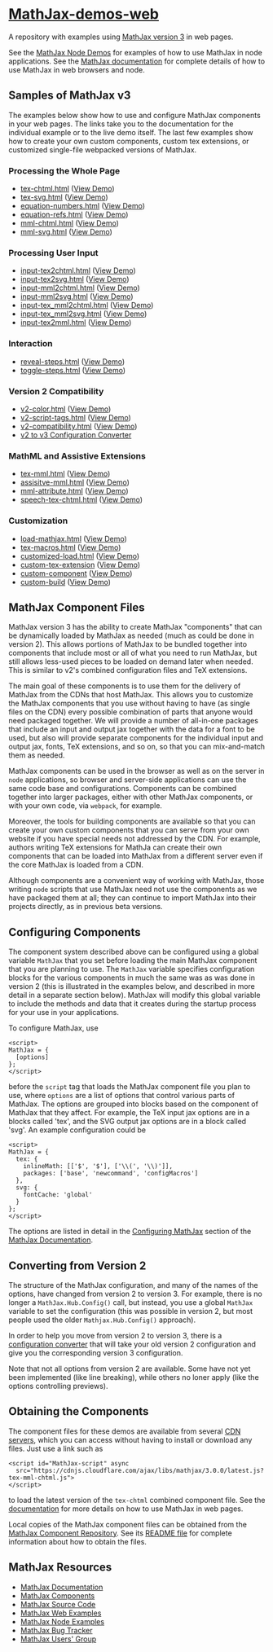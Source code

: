# [MathJax-demos-web](https://github.com/mathjax/MathJax-demos-web)

A repository with examples using [MathJax version 3](https://github.com/mathjax/mathjax-src) in web pages.

See the [MathJax Node Demos](https://github.com/mathjax/MathJax-demos-node) for examples of how to use MathJax in node applications.  See the [MathJax documentation](https://docs.mathjax.org/) for complete details of how to use MathJax in web browsers and node.

## Samples of MathJax v3

The examples below show how to use and configure MathJax components in your web pages.  The links take you to the documentation for the individual example or to the live demo itself.  The last few examples show how to create your own custom components, custom tex extensions, or customized single-file webpacked versions of MathJax.

### Processing the Whole Page

* [tex-chtml.html](tex-chtml.md) ([View Demo](https://mathjax.github.io/MathJax-demos-web/tex-chtml.html))
* [tex-svg.html](tex-svg.md) ([View Demo](https://mathjax.github.io/MathJax-demos-web/tex-svg.html))
* [equation-numbers.html](equation-numbers.md) ([View Demo](https://mathjax.github.io/MathJax-demos-web/equation-numbers.html))
* [equation-refs.html](equation-refs.md) ([View Demo](https://mathjax.github.io/MathJax-demos-web/equation-refs.html))
* [mml-chtml.html](mml-chtml.md) ([View Demo](https://mathjax.github.io/MathJax-demos-web/mml-chtml.html))
* [mml-svg.html](mml-svg.md) ([View Demo](https://mathjax.github.io/MathJax-demos-web/mml-svg.html))

### Processing User Input

* [input-tex2chtml.html](input-tex2chtml.md) ([View Demo](https://mathjax.github.io/MathJax-demos-web/input-tex2chtml.html))
* [input-tex2svg.html](input-tex2svg.md) ([View Demo](https://mathjax.github.io/MathJax-demos-web/input-tex2svg.html))
* [input-mml2chtml.html](input-mml2chtml.md) ([View Demo](https://mathjax.github.io/MathJax-demos-web/input-mml2chtml.html))
* [input-mml2svg.html](input-mml2svg.md) ([View Demo](https://mathjax.github.io/MathJax-demos-web/input-mml2svg.html))
* [input-tex_mml2chtml.html](input-tex_mml2chtml.md) ([View Demo](https://mathjax.github.io/MathJax-demos-web/input-tex_mml2chtml.html))
* [input-tex_mml2svg.html](input-tex_mml2svg.md) ([View Demo](https://mathjax.github.io/MathJax-demos-web/input-tex_mml2svg.html))
* [input-tex2mml.html](input-tex2mml.md) ([View Demo](https://mathjax.github.io/MathJax-demos-web/input-tex2mml.html))

### Interaction

* [reveal-steps.html](reveal-steps.md) ([View Demo](https://mathjax.github.io/MathJax-demos-web/reveal-steps.html))
* [toggle-steps.html](toggle-steps.md) ([View Demo](https://mathjax.github.io/MathJax-demos-web/toggle-steps.html))

### Version 2 Compatibility

* [v2-color.html](v2-color.md) ([View Demo](https://mathjax.github.io/MathJax-demos-web/v2-color.html))
* [v2-script-tags.html](v2-script-tags.md) ([View Demo](https://mathjax.github.io/MathJax-demos-web/v2-script-tags.html))
* [v2-compatibility.html](v2-compatibility.md) ([View Demo](https://mathjax.github.io/MathJax-demos-web/v2-compatibility.html))  
* [v2 to v3 Configuration Converter](https://mathjax.github.io/MathJax-demos-web/convert-configuration/convert-configuration.html)

### MathML and Assistive Extensions

* [tex-mml.html](tex-mml.md) ([View Demo](https://mathjax.github.io/MathJax-demos-web/tex-mml.html)) 
* [assisitve-mml.html](assistive-mml.md) ([View Demo](https://mathjax.github.io/MathJax-demos-web/assistive-mml.html))
* [mml-attribute.html](mml-attribute.md) ([View Demo](https://mathjax.github.io/MathJax-demos-web/mml-attribute.html))
* [speech-tex-chtml.html](speech-tex-chtml.md) ([View Demo](https://mathjax.github.io/MathJax-demos-web/speech-tex-chtml.html))

### Customization

* [load-mathjax.html](load-mathjax/load-mathjax.md) ([View Demo](https://mathjax.github.io/MathJax-demos-web/load-mathjax/load-mathjax.html))
* [tex-macros.html](tex-macros.md) ([View Demo](https://mathjax.github.io/MathJax-demos-web/tex-macros.html))
* [customized-load.html](customized-load.md) ([View Demo](https://mathjax.github.io/MathJax-demos-web/customized-load.html))
* [custom-tex-extension](custom-tex-extension/mml.md) ([View Demo](https://mathjax.github.io/MathJax-demos-web/custom-tex-extension/mml.html))
* [custom-component](custom-component/custom-component.md) ([View Demo](https://mathjax.github.io/MathJax-demos-web/custom-component/custom-component.html))
* [custom-build](custom-build/custom-mathjax.md) ([View Demo](https://mathjax.github.io/MathJax-demos-web/custom-build/custom-mathjax.html))

## MathJax Component Files

MathJax version 3 has the ability to create MathJax "components" that can be dynamically loaded by MathJax as needed (much as could be done in version 2).  This allows portions of MathJax to be bundled together into components that include most or all of what you need to run MathJax, but still allows less-used pieces to be loaded on demand later when needed.  This is similar to v2's combined configuration files and TeX extensions.  

The main goal of these components is to use them for the delivery of MathJax from the CDNs that host MathJax.  This allows you to customize the MathJax components that you use without having to have (as single files on the CDN) every possible combination of parts that anyone would need packaged together.  We will provide a number of all-in-one packages that include an input and output jax together with the data for a font to be used, but also will provide separate components for the individual input and output jax, fonts, TeX extensions, and so on, so that you can mix-and-match them as needed.  

MathJax components can be used in the browser as well as on the server in `node` applications, so browser and server-side applications can use the same code base and configurations.  Components can be combined together into larger packages, either with other MathJax components, or with your own code, via `webpack`, for example.  

Moreover, the tools for building components are available so that you can create your own custom components that you can serve from your own website if you have special needs not addressed by the CDN.  For example, authors writing TeX extensions for MathJa can create their own components that can be loaded into MathJax from a different server even if the core MathJax is loaded from a CDN.

Although components are a convenient way of working with MathJax, those writing `node` scripts that use MathJax need not use the components as we have packaged them at all; they can continue to import MathJax into their projects directly, as in previous beta versions.

## Configuring Components

The component system described above can be configured using a global variable `MathJax` that you set before loading the main MathJax component that you are planning to use.  The `MathJax` variable specifies configuration blocks for the various components in much the same was as was done in version 2 (this is illustrated in the examples below, and described in more detail in a separate section below).  MathJax will modify this global variable to include the methods and data that it creates during the startup process for your use in your applications.

To configure MathJax, use

    <script>
    MathJax = {
      [options]
    };
    </script>

before the `script` tag that loads the MathJax component file you plan to use, where `options` are a list of options that control various parts of MathJax.  The options are grouped into blocks based on the component of MathJax that they affect.  For example, the TeX input jax options are in a blocks called 'tex', and the SVG output jax options are in a block called 'svg'.  An example configuration could be

    <script>
    MathJax = {
      tex: {
        inlineMath: [['$', '$'], ['\\(', '\\)']],
        packages: ['base', 'newcommand', 'configMacros']
      },
      svg: {
        fontCache: 'global'
      }
    };
    </script>

The options are listed in detail in the [Configuring MathJax](https://docs.mathjax.org/en/latest/options/index.html) section of the [MathJax Documentation](https://docs.mathjax.org/en/latest).

## Converting from Version 2

The structure of the MathJax configuration, and many of the names of the options, have changed from version 2 to version 3.  For example, there is no longer a `MathJax.Hub.Config()` call, but instead, you use a global `MathJax` variable to set the configuration (this was possible in version 2, but most people used the older `Mathjax.Hub.Config()` approach).

In order to help you move from version 2 to version 3, there is a [configuration converter](https://mathjax.github.io/MathJax-demos-web/configuration-converter/configuration-converter.html) that will take your old version 2 configuration and give you the corresponding version 3 configuration.

Note that not all options from version 2 are available.  Some have not yet been implemented (like line breaking), while others no loner apply (like the options controlling previews).

## Obtaining the Components

The component files for these demos are available from several [CDN servers](https://docs.mathjax.org/en/latest/web/start.html#using-mathjax-from-a-content-delivery-network-cdn), which you can access without having to install or download any files.  Just use a link such as

    <script id="MathJax-script" async
      src="https://cdnjs.cloudflare.com/ajax/libs/mathjax/3.0.0/latest.js?tex-mml-chtml.js">
    </script>

to load the latest version of the `tex-chtml` combined component file.  See the
[documentation](https//docs.mathjax.org/en/latest/index.html#browser-components)
for more details on how to use MathJax in web pages.

Local copies of the MathJax component files can be obtained from the [MathJax Component Repository](https://github.com/mathjax/MathJax).  See its [README file](https://github.com/mathjax/MathJax/README.md) for complete information about how to obtain the files.

## MathJax Resources

* [MathJax Documentation](https://docs.mathjax.org)
* [MathJax Components](https://github.com/mathjax/MathJax)
* [MathJax Source Code](https://github.com/mathjax/MathJax-src)
* [MathJax Web Examples](https://github.com/mathjax/MathJax-demos-web)
* [MathJax Node Examples](https://github.com/mathjax/MathJax-demos-node)
* [MathJax Bug Tracker](https://github.com/mathjax/MathJax/issues)
* [MathJax Users' Group](http://groups.google.com/group/mathjax-users)

